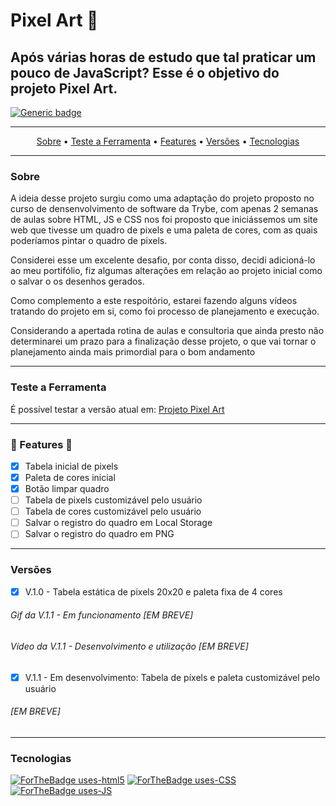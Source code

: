 # Pixel Art 🚧

## Após várias horas de estudo que tal praticar um pouco de JavaScript? Esse é o objetivo do projeto Pixel Art.

[![Generic badge](https://img.shields.io/badge/STATUS-WORKING-<COLOR>.svg)](https://shields.io/)

***

<p align="center">
 <a href="#Sobre">Sobre</a> •
 <a href="#Teste a Ferramenta">Teste a Ferramenta</a> •
 <a href="#Features">Features</a> •
 <a href="#Versões">Versões</a> •
 <a href="#Tecnologias">Tecnologias</a>
</p>

***

### Sobre

<p>A ideia desse projeto surgiu como uma adaptação do projeto proposto no curso de densenvolvimento de software da Trybe, com apenas 2 semanas de aulas sobre HTML, JS e CSS nos foi proposto que iniciássemos um site web que tivesse um quadro de pixels e uma paleta de cores, com as quais poderíamos pintar o quadro de pixels.</p>

<p>Considerei esse um excelente desafio, por conta disso, decidi adicioná-lo ao meu portifólio, fiz algumas alterações em relação ao projeto inicial como o salvar o os desenhos gerados.</p>

<p>Como complemento a este respoitório, estarei fazendo alguns vídeos tratando do projeto em si, como foi processo de planejamento e execução.</p>

<p> Considerando a apertada rotina de aulas e consultoria que ainda presto não determinarei um prazo para a finalização desse projeto, o que vai tornar o planejamento ainda mais primordial para o bom andamento</p>

***

### Teste a Ferramenta

<p>É possível testar a versão atual em: <a href="https://jiarguello.github.io/Pixel-Art/" target='_blank'>Projeto Pixel Art</a></p> 

***


### 🚧 Features 🚧

- [X] Tabela inicial de pixels
- [X] Paleta de cores inicial
- [X] Botão limpar quadro
- [ ] Tabela de pixels customizável pelo usuário
- [ ] Tabela de cores customizável pelo usuário
- [ ] Salvar o registro do quadro em Local Storage
- [ ] Salvar o registro do quadro em PNG

***

### Versões

- [X] V.1.0 - Tabela estática de pixels 20x20 e paleta fixa de 4 cores

###### Gif da V.1.1 - Em funcionamento [EM BREVE]

###### Vídeo da V.1.1 - Desenvolvimento e utilização [EM BREVE]

- [X] V.1.1 - Em desenvolvimento: Tabela de píxels e paleta customizável pelo usuário 

###### [EM BREVE]

***

### Tecnologias

[![ForTheBadge uses-html5](http://ForTheBadge.com/images/badges/uses-html.svg)](http://ForTheBadge.com)
[![ForTheBadge uses-CSS](http://ForTheBadge.com/images/badges/uses-css.svg)](http://ForTheBadge.com)
[![ForTheBadge uses-JS](http://ForTheBadge.com/images/badges/uses-js.svg)](http://ForTheBadge.com)

